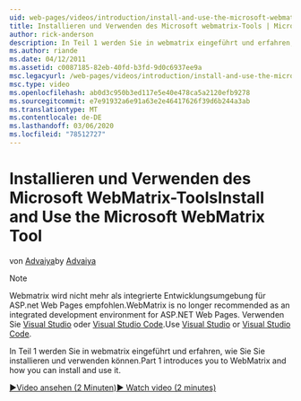 ```yaml
---
uid: web-pages/videos/introduction/install-and-use-the-microsoft-webmatrix-tool
title: Installieren und Verwenden des Microsoft webmatrix-Tools | Microsoft-Dokumentation
author: rick-anderson
description: In Teil 1 werden Sie in webmatrix eingeführt und erfahren, wie Sie Sie installieren und verwenden können.
ms.author: riande
ms.date: 04/12/2011
ms.assetid: c0087185-82eb-40fd-b3fd-9d0c6937ee9a
msc.legacyurl: /web-pages/videos/introduction/install-and-use-the-microsoft-webmatrix-tool
msc.type: video
ms.openlocfilehash: ab0d3c950b3ed117e5e40e478ca5a2120efb9278
ms.sourcegitcommit: e7e91932a6e91a63e2e46417626f39d6b244a3ab
ms.translationtype: MT
ms.contentlocale: de-DE
ms.lasthandoff: 03/06/2020
ms.locfileid: "78512727"
---
```

# <a name="install-and-use-the-microsoft-webmatrix-tool"></a><span data-ttu-id="c0f4c-103">Installieren und Verwenden des Microsoft WebMatrix-Tools</span><span class="sxs-lookup"><span data-stu-id="c0f4c-103">Install and Use the Microsoft WebMatrix Tool</span></span>

<span data-ttu-id="c0f4c-104">von [Advaiya](https://twitter.com/Advaiyasolns)</span><span class="sxs-lookup"><span data-stu-id="c0f4c-104">by [Advaiya](https://twitter.com/Advaiyasolns)</span></span>

> [!NOTE] 
> <span data-ttu-id="c0f4c-105">Webmatrix wird nicht mehr als integrierte Entwicklungsumgebung für ASP.net Web Pages empfohlen.</span><span class="sxs-lookup"><span data-stu-id="c0f4c-105">WebMatrix is no longer recommended as an integrated development environment for ASP.NET Web Pages.</span></span> <span data-ttu-id="c0f4c-106">Verwenden Sie [Visual Studio](xref:aspnet/web-pages/overview/getting-started/program-asp-net-web-pages-in-visual-studio) oder [Visual Studio Code](https://code.visualstudio.com/).</span><span class="sxs-lookup"><span data-stu-id="c0f4c-106">Use [Visual Studio](xref:aspnet/web-pages/overview/getting-started/program-asp-net-web-pages-in-visual-studio) or [Visual Studio Code](https://code.visualstudio.com/).</span></span>

<span data-ttu-id="c0f4c-107">In Teil 1 werden Sie in webmatrix eingeführt und erfahren, wie Sie Sie installieren und verwenden können.</span><span class="sxs-lookup"><span data-stu-id="c0f4c-107">Part 1 introduces you to WebMatrix and how you can install and use it.</span></span>

[<span data-ttu-id="c0f4c-108">&#9654;Video ansehen (2 Minuten)</span><span class="sxs-lookup"><span data-stu-id="c0f4c-108">&#9654; Watch video (2 minutes)</span></span>](https://channel9.msdn.com/Blogs/ASP-NET-Site-Videos/install-and-use-the-microsoft-webmatrix-tool)
